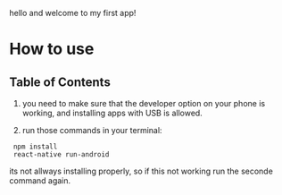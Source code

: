 

hello and welcome to my first app! 

# How to use
## Table of Contents
1) you need to make sure that the developer option on your phone is working, and installing apps with USB is allowed.

2) run those commands in your terminal: 
```
 npm install 
 react-native run-android
```

its not allways installing properly, so if this not working run the seconde command again.

